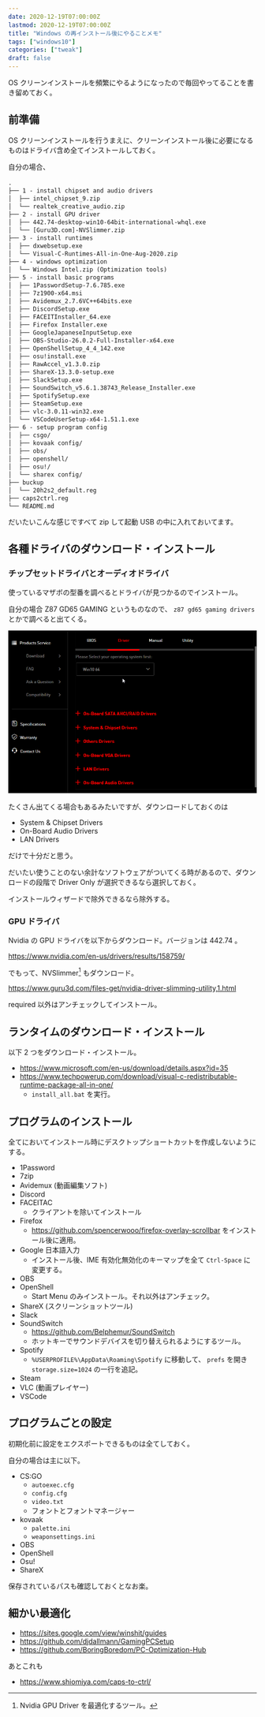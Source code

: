 ```yaml
---
date: 2020-12-19T07:00:00Z
lastmod: 2020-12-19T07:00:00Z
title: "Windows の再インストール後にやることメモ"
tags: ["windows10"]
categories: ["tweak"]
draft: false
---
```


OS クリーンインストールを頻繁にやるようになったので毎回やってることを書き留めておく。

## 前準備

OS クリーンインストールを行うまえに、クリーンインストール後に必要になるものはドライバ含め全てインストールしておく。

自分の場合、

```
.
├── 1 - install chipset and audio drivers
│  ├── intel_chipset_9.zip
│  └── realtek_creative_audio.zip
├── 2 - install GPU driver
│  ├── 442.74-desktop-win10-64bit-international-whql.exe
│  └── [Guru3D.com]-NVSlimmer.zip
├── 3 - install runtimes
│  ├── dxwebsetup.exe
│  └── Visual-C-Runtimes-All-in-One-Aug-2020.zip
├── 4 - windows optimization
│  └── Windows Intel.zip (Optimization tools)
├── 5 - install basic programs
│  ├── 1PasswordSetup-7.6.785.exe
│  ├── 7z1900-x64.msi
│  ├── Avidemux_2.7.6VC++64bits.exe
│  ├── DiscordSetup.exe
│  ├── FACEITInstaller_64.exe
│  ├── Firefox Installer.exe
│  ├── GoogleJapaneseInputSetup.exe
│  ├── OBS-Studio-26.0.2-Full-Installer-x64.exe
│  ├── OpenShellSetup_4_4_142.exe
│  ├── osu!install.exe
│  ├── RawAccel_v1.3.0.zip
│  ├── ShareX-13.3.0-setup.exe
│  ├── SlackSetup.exe
│  ├── SoundSwitch_v5.6.1.38743_Release_Installer.exe
│  ├── SpotifySetup.exe
│  ├── SteamSetup.exe
│  ├── vlc-3.0.11-win32.exe
│  └── VSCodeUserSetup-x64-1.51.1.exe
├── 6 - setup program config
│  ├── csgo/
│  ├── kovaak config/
│  ├── obs/
│  ├── openshell/
│  ├── osu!/
│  └── sharex config/
├── buckup
│  └── 20h2s2_default.reg
├── caps2ctrl.reg
└── README.md
```

だいたいこんな感じですべて zip して起動 USB の中に入れておいてます。

## 各種ドライバのダウンロード・インストール

### チップセットドライバとオーディオドライバ

使っているマザボの型番を調べるとドライバが見つかるのでインストール。

自分の場合 Z87 GD65 GAMING というものなので、 `z87 gd65 gaming drivers` とかで調べると出てくる。

![](2020-12-19_19-28_firefox.png)

たくさん出てくる場合もあるみたいですが、ダウンロードしておくのは

- System & Chipset Drivers
- On-Board Audio Drivers
- LAN Drivers

だけで十分だと思う。

だいたい使うことのない余計なソフトウェアがついてくる時があるので、ダウンロードの段階で Driver Only が選択できるなら選択しておく。

インストールウィザードで除外できるなら除外する。

### GPU ドライバ

Nvidia の GPU ドライバを以下からダウンロード。バージョンは 442.74 。

https://www.nvidia.com/en-us/drivers/results/158759/

でもって、NVSlimmer[^1] もダウンロード。

https://www.guru3d.com/files-get/nvidia-driver-slimming-utility,1.html

required 以外はアンチェックしてインストール。

## ランタイムのダウンロード・インストール

以下 2 つをダウンロード・インストール。

- https://www.microsoft.com/en-us/download/details.aspx?id=35
- https://www.techpowerup.com/download/visual-c-redistributable-runtime-package-all-in-one/
  - `install_all.bat` を実行。

## プログラムのインストール

全てにおいてインストール時にデスクトップショートカットを作成しないようにする。

- 1Password
- 7zip
- Avidemux (動画編集ソフト)
- Discord
- FACEITAC
  - クライアントを除いてインストール
- Firefox
  - https://github.com/spencerwooo/firefox-overlay-scrollbar をインストール後に適用。
- Google 日本語入力
  - インストール後、IME 有効化無効化のキーマップを全て `Ctrl-Space` に変更する。
- OBS
- OpenShell
  - Start Menu のみインストール。それ以外はアンチェック。
- ShareX (スクリーンショットツール)
- Slack
- SoundSwitch
  - https://github.com/Belphemur/SoundSwitch
  - ホットキーでサウンドデバイスを切り替えられるようにするツール。
- Spotify
  - `%USERPROFILE%\AppData\Roaming\Spotify` に移動して、 `prefs` を開き `storage.size=1024` の一行を追記。
- Steam
- VLC (動画プレイヤー)
- VSCode

## プログラムごとの設定

初期化前に設定をエクスポートできるものは全てしておく。

自分の場合は主に以下。

- CS:GO
  - `autoexec.cfg`
  - `config.cfg`
  - `video.txt`
  - フォントとフォントマネージャー
- kovaak
  - `palette.ini`
  - `weaponsettings.ini`
- OBS
- OpenShell
- Osu!
- ShareX

保存されているパスも確認しておくとなお楽。

## 細かい最適化

- https://sites.google.com/view/winshit/guides
- https://github.com/djdallmann/GamingPCSetup
- https://github.com/BoringBoredom/PC-Optimization-Hub

あとこれも

- https://www.shiomiya.com/caps-to-ctrl/

[^1]: Nvidia GPU Driver を最適化するツール。
